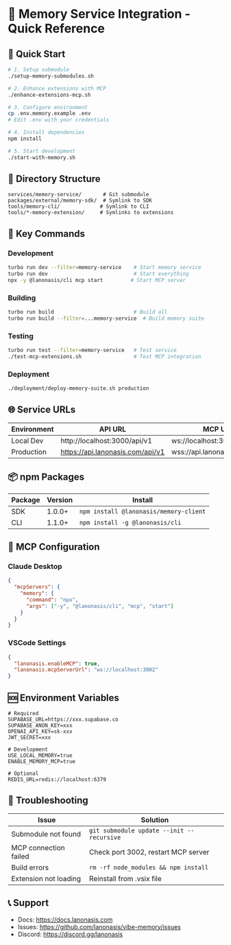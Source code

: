 # 📢 Memory Service Integration - Quick Reference

## 🚀 Quick Start

```bash
# 1. Setup submodule
./setup-memory-submodules.sh

# 2. Enhance extensions with MCP
./enhance-extensions-mcp.sh

# 3. Configure environment
cp .env.memory.example .env
# Edit .env with your credentials

# 4. Install dependencies
npm install

# 5. Start development
./start-with-memory.sh
```

## 📂 Directory Structure

```
services/memory-service/       # Git submodule
packages/external/memory-sdk/  # Symlink to SDK
tools/memory-cli/             # Symlink to CLI
tools/*-memory-extension/     # Symlinks to extensions
```

## 🔑 Key Commands

### Development
```bash
turbo run dev --filter=memory-service    # Start memory service
turbo run dev                            # Start everything
npx -y @lanonasis/cli mcp start         # Start MCP server
```

### Building
```bash
turbo run build                          # Build all
turbo run build --filter=...memory-service  # Build memory suite
```

### Testing
```bash
turbo run test --filter=memory-service   # Test service
./test-mcp-extensions.sh                 # Test MCP integration
```

### Deployment
```bash
./deployment/deploy-memory-suite.sh production
```

## 🌐 Service URLs

| Environment | API URL | MCP URL |
|------------|---------|----------|
| Local Dev | http://localhost:3000/api/v1 | ws://localhost:3002 |
| Production | https://api.lanonasis.com/api/v1 | wss://api.lanonasis.com/mcp |

## 📦 npm Packages

| Package | Version | Install |
|---------|---------|----------|
| SDK | 1.0.0+ | `npm install @lanonasis/memory-client` |
| CLI | 1.1.0+ | `npm install -g @lanonasis/cli` |

## 🤖 MCP Configuration

### Claude Desktop
```json
{
  "mcpServers": {
    "memory": {
      "command": "npx",
      "args": ["-y", "@lanonasis/cli", "mcp", "start"]
    }
  }
}
```

### VSCode Settings
```json
{
  "lanonasis.enableMCP": true,
  "lanonasis.mcpServerUrl": "ws://localhost:3002"
}
```

## 🆘 Environment Variables

```env
# Required
SUPABASE_URL=https://xxx.supabase.co
SUPABASE_ANON_KEY=xxx
OPENAI_API_KEY=sk-xxx
JWT_SECRET=xxx

# Development
USE_LOCAL_MEMORY=true
ENABLE_MEMORY_MCP=true

# Optional
REDIS_URL=redis://localhost:6379
```

## 🔧 Troubleshooting

| Issue | Solution |
|-------|----------|
| Submodule not found | `git submodule update --init --recursive` |
| MCP connection failed | Check port 3002, restart MCP server |
| Build errors | `rm -rf node_modules && npm install` |
| Extension not loading | Reinstall from .vsix file |

## 📞 Support

- Docs: https://docs.lanonasis.com
- Issues: https://github.com/lanonasis/vibe-memory/issues
- Discord: https://discord.gg/lanonasis
